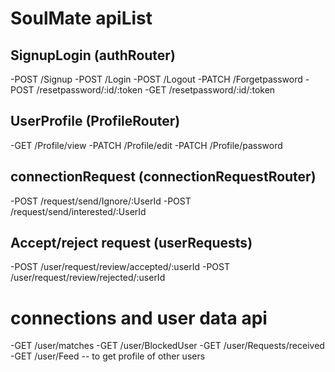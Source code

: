 # SoulMate apiList

## SignupLogin (authRouter)

-POST /Signup
-POST /Login
-POST /Logout
-PATCH /Forgetpassword
-POST /resetpassword/:id/:token
-GET /resetpassword/:id/:token

## UserProfile (ProfileRouter)

-GET /Profile/view
-PATCH /Profile/edit
-PATCH /Profile/password


## connectionRequest (connectionRequestRouter)

-POST /request/send/Ignore/:UserId
-POST /request/send/interested/:UserId

## Accept/reject request (userRequests)

-POST /user/request/review/accepted/:userId
-POST /user/request/review/rejected/:userId

# connections and user data api 
-GET /user/matches
-GET /user/BlockedUser
-GET /user/Requests/received
-GET /user/Feed -- to get profile of other users
